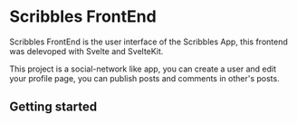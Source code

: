 # Scribbles FrontEnd
Scribbles FrontEnd is the user interface of the Scribbles App, this frontend was delevoped with Svelte and SvelteKit.

This project is a social-network like app, you can create a user and edit your profile page, you can publish posts and comments in other's posts. 

## Getting started
